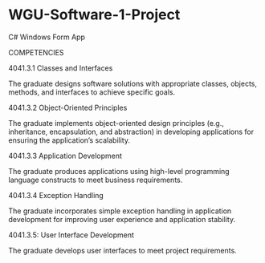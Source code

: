 # WGU-Software-1-Project
C# Windows Form App

COMPETENCIES

4041.3.1 Classes and Interfaces

The graduate designs software solutions with appropriate classes, objects, methods, and interfaces to achieve specific goals.

4041.3.2 Object-Oriented Principles

The graduate implements object-oriented design principles (e.g., inheritance, encapsulation, and abstraction) in developing applications for ensuring the application’s scalability.

4041.3.3 Application Development

The graduate produces applications using high-level programming language constructs to meet business requirements.

4041.3.4 Exception Handling

The graduate incorporates simple exception handling in application development for improving user experience and application stability.

4041.3.5: User Interface Development

The graduate develops user interfaces to meet project requirements.
